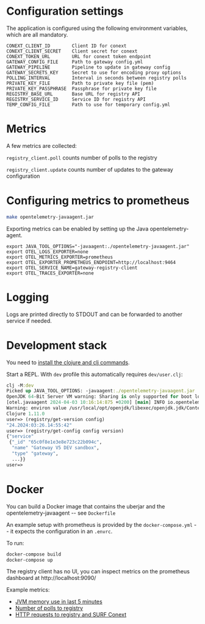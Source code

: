 # Configuration settings

The application is configured using the following environment
variables, which are all mandatory.

```
CONEXT_CLIENT_ID        Client ID for conext
CONEXT_CLIENT_SECRET    Client secret for conext
CONEXT_TOKEN_URL        URL for conext token endpoint
GATEWAY_CONFIG_FILE     Path to gateway config.yml
GATEWAY_PIPELINE        Pipeline to update in gateway config
GATEWAY_SECRETS_KEY     Secret to use for encoding proxy options
POLLING_INTERVAL        Interval in seconds between registry polls
PRIVATE_KEY_FILE        Path to private key file (pem)
PRIVATE_KEY_PASSPHRASE  Passphrase for private key file
REGISTRY_BASE_URL       Base URL for registry API
REGISTRY_SERVICE_ID     Service ID for registry API
TEMP_CONFIG_FILE        Path to use for temporary config.yml
```

# Metrics

A few metrics are collected:

`registry_client.poll` counts number of polls to the registry

`registry_client.update` counts number of updates to the gateway configuration

# Configuring metrics to prometheus

```sh
make opentelemetry-javaagent.jar
```

Exporting metrics can be enabled by setting up the Java opentelemetry-agent.

```
export JAVA_TOOL_OPTIONS="-javaagent:./opentelemetry-javaagent.jar"
export OTEL_LOGS_EXPORTER=none
export OTEL_METRICS_EXPORTER=prometheus
export OTEL_EXPORTER_PROMETHEUS_ENDPOINT=http://localhost:9464
export OTEL_SERVICE_NAME=gateway-registry-client
export OTEL_TRACES_EXPORTER=none
```

# Logging

Logs are printed directly to STDOUT and can be forwarded to another
service if needed.

# Development stack

You need to [install the clojure and clj
commands](https://clojure.org/guides/install_clojure).

Start a REPL. With `dev` profile this automatically requires `dev/user.clj`:

```clojure
clj -M:dev
Picked up JAVA_TOOL_OPTIONS: -javaagent:./opentelemetry-javaagent.jar
OpenJDK 64-Bit Server VM warning: Sharing is only supported for boot loader classes because bootstrap classpath has been appended
[otel.javaagent 2024-04-03 10:16:14:875 +0200] [main] INFO io.opentelemetry.javaagent.tooling.VersionLogger - opentelemetry-javaagent - version: 2.2.0
Warning: environ value /usr/local/opt/openjdk/libexec/openjdk.jdk/Contents/Home for key :java-home has been overwritten with /usr/local/Cellar/openjdk/21.0.2/libexec/openjdk.jdk/Contents/Home
Clojure 1.11.0
user=> (registry/get-version config)
"24.2024:03:26.14:55:42"
user=> (registry/get-config config version)
{"service"
 {"_id" "65c0f8e1e3e8e723c22b094c",
  "name" "Gateway V5 DEV sandbox",
  "type" "gateway",
  ...}}
user=>
```

# Docker

You can build a Docker image that contains the uberjar and the
opentelemetry-javaagent -- see `Dockerfile`

An example setup with prometheus is provided by the
`docker-compose.yml` -- it expects the configuration in an `.envrc`.

To run:

```sh
docker-compose build
docker-compose up
```

The registry client has no UI, you can inspect metrics on the
prometheus dashboard at http://localhost:9090/

Example metrics:

- [JVM memory use in last 5 minutes](http://localhost:9090/graph?g0.expr=jvm_memory_used_bytes&g0.tab=0&g0.stacked=0&g0.show_exemplars=0&g0.range_input=5m)
- [Number of polls to registry](http://localhost:9090/graph?g0.expr=registry_client_poll_total&g0.tab=0&g0.stacked=0&g0.show_exemplars=0&g0.range_input=5m)
- [HTTP requests to registry and SURF Conext](http://localhost:9090/graph?g0.expr=http_client_request_duration_seconds_count&g0.tab=1&g0.stacked=0&g0.show_exemplars=0&g0.range_input=5m)


